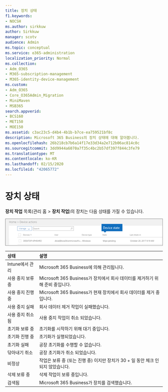 ```yaml
---
title: 장치 상태
f1.keywords:
- NOCSH
ms.author: sirkkuw
author: Sirkkuw
manager: scotv
audience: Admin
ms.topic: conceptual
ms.service: o365-administration
localization_priority: Normal
ms.collection:
- Adm_O365
- M365-subscription-management
- M365-identity-device-management
ms.custom:
- Adm_O365
- Core_O365Admin_Migration
- MiniMaven
- MSB365
search.appverid:
- BCS160
- MET150
- MOE150
ms.assetid: c3ac23c5-d4b4-4b1b-b7ce-ea759521bf8c
description: Microsoft 365 Business의 장치 상태에 대해 알아봅니다.
ms.openlocfilehash: 26b218cb7b6a14f17e33d34a2e712b06ac814c0c
ms.sourcegitcommit: 3dd9944a6070a7f35c4bc2b57df397f844c3fe79
ms.translationtype: MT
ms.contentlocale: ko-KR
ms.lasthandoff: 02/15/2020
ms.locfileid: "42065772"
---
```

# <a name="device-states"></a>장치 상태

**장치 작업** 목록(관리 홈 \> **장치 작업**)의 장치는 다음 상태를 가질 수 있습니다.
  
![In the Device actions list, you can see the Devices states.](../media/a621c47e-45d9-4e1a-beb9-c03254d40c1d.png)
  
|**상태**|**설명**|
|:-----|:-----|
|Intune에서 관리  <br/> |Microsoft 365 Business에 의해 관리됩니다.  <br/> |
|사용 중지 보류 중  <br/> |Microsoft 365 Business가 장치에서 회사 데이터를 제거하기 위해 준비 중입니다.  <br/> |
|사용 중지 진행 중  <br/> |Microsoft 365 Business가 현재 장치에서 회사 데이터를 제거 중입니다.  <br/> |
|사용 중지 실패  <br/> | 회사 데이터 제거 작업이 실패했습니다.  <br/> |
|사용 중지 취소 됨  <br/> |사용 중지 작업이 취소 되었습니다.  <br/> |
|초기화 보류 중  <br/> |초기화를 시작하기 위해 대기 중입니다.  <br/> |
|초기화 진행 중  <br/> |초기화가 실행되었습니다.  <br/> |
|초기화 실패  <br/> |공장 초기화를 수행할 수 없습니다.  <br/> |
|닦아내기 취소  <br/> |공장 초기화가 취소 되었습니다.  <br/> |
|비정상  <br/> |작업은 보류 중 (또는 진행 중) 이지만 장치가 30 + 일 동안 체크 인 되지 않았습니다.  <br/> |
|삭제 보류 중  <br/> |삭제 작업이 보류 중입니다.  <br/> |
|검색됨  <br/> |Microsoft 365 Business가 장치를 검색했습니다.  <br/> |
   
